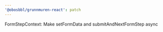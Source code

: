 ```yaml
---
'@obosbbl/grunnmuren-react': patch
---
```


FormStepContext: Make setFormData and submitAndNextFormStep async
